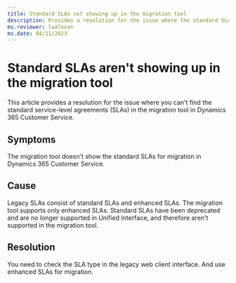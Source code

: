 ```yaml
---
title: Standard SLAs not showing up in the migration tool
description: Provides a resolution for the issue where the standard SLAs aren't available in the migration tool in Dynamics 365 Customer Service.
ms.reviewer: laalexan
ms.date: 04/11/2023
---
```

# Standard SLAs aren't showing up in the migration tool

This article provides a resolution for the issue where you can't find the standard service-level agreements (SLAs) in the migration tool in Dynamics 365 Customer Service.

## Symptoms

The migration tool doesn't show the standard SLAs for migration in Dynamics 365 Customer Service.

## Cause

Legacy SLAs consist of standard SLAs and enhanced SLAs. The migration tool supports only enhanced SLAs. Standard SLAs have been deprecated and are no longer supported in Unified Interface, and therefore aren't supported in the migration tool.

## Resolution

You need to check the SLA type in the legacy web client interface. And use enhanced SLAs for migration.
